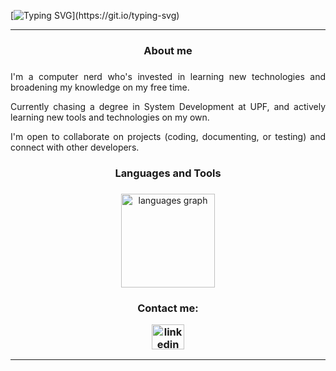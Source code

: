 ﻿[![Typing SVG](https://readme-typing-svg.demolab.com?font=Cinzel&weight=500&size=40&pause=1000&color=F7AF00&center=true&vCenter=true&width=1200&height=60&lines=Hello%2C+World!)](https://git.io/typing-svg)
<hr>

<h3 align="center">About me</h3>

###

<p align="justify">I'm a computer nerd who's invested in learning new technologies and broadening my knowledge on my free time.</p>
<p align="justify">Currently chasing a degree in System Development at UPF, and actively learning new tools and technologies on my own.</p>
<p align="justify">I'm open to collaborate on projects (coding, documenting, or testing) and connect with other developers.</p>

###

<h3 align="center">Languages and Tools</h3>

###

<div align="center">
  <img src="https://github-readme-stats.vercel.app/api/top-langs?username=arturLua&locale=en&hide_title=false&layout=compact&card_width=320&langs_count=5&theme=ayu-mirage&hide_border=false&order=2&custom_title=Published%20projects%20languages:" height="150" alt="languages graph"  />
</div>

###

<h3 align="center">Contact me:</p>

<div align="center">
  <a href="https://www.linkedin.com/in/artur-rebeschini-18794b311/" target="_blank">
    <img src="https://raw.githubusercontent.com/maurodesouza/profile-readme-generator/master/src/assets/icons/social/linkedin/default.svg" width="52" height="40" alt="linkedin logo"  />
  </a>
</div>

<hr>

